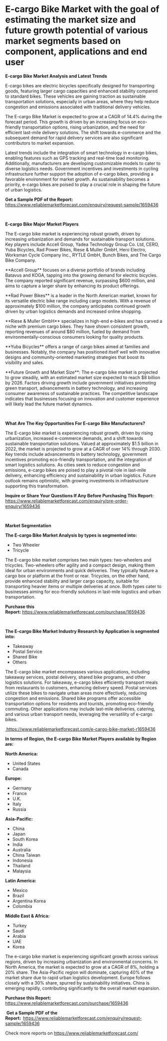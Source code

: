 <p><h1>E-cargo Bike Market with the goal of estimating the market size and future growth potential of various market segments based on component, applications and end user</h1></p><p><strong>E-cargo Bike Market Analysis and Latest Trends</strong></p>
<p><p>E-cargo bikes are electric bicycles specifically designed for transporting goods, featuring larger cargo capacities and enhanced stability compared to standard bikes. These vehicles are gaining traction as sustainable transportation solutions, especially in urban areas, where they help reduce congestion and emissions associated with traditional delivery vehicles. </p><p>The E-cargo Bike Market is expected to grow at a CAGR of 14.4% during the forecast period. This growth is driven by an increasing focus on eco-friendly transportation options, rising urbanization, and the need for efficient last-mile delivery solutions. The shift towards e-commerce and the subsequent demand for rapid delivery services are also significant contributors to market expansion. </p><p>Latest trends include the integration of smart technology in e-cargo bikes, enabling features such as GPS tracking and real-time load monitoring. Additionally, manufacturers are developing customizable models to cater to diverse logistics needs. Government incentives and investments in cycling infrastructure further support the adoption of e-cargo bikes, providing a favorable environment for market growth. As sustainability becomes a priority, e-cargo bikes are poised to play a crucial role in shaping the future of urban logistics.</p></p>
<p><strong>Get a Sample PDF of the Report:&nbsp;</strong> <a href="https://www.reliablemarketforecast.com/enquiry/request-sample/1659436?utm_campaign=3032&utm_medium=2&utm_source=Github&utm_content=ia&utm_term=23032025&utm_id=e-cargo-bike">https://www.reliablemarketforecast.com/enquiry/request-sample/1659436</a></p>
<p>&nbsp;</p>
<p><strong>E-cargo Bike Major Market Players</strong></p>
<p><p>The E-cargo bike market is experiencing robust growth, driven by increasing urbanization and demands for sustainable transport solutions. Key players include Accell Group, Yadea Technology Group Co. Ltd, CERO, Yuba Bicycles, Rad Power Bikes, Riese & Muller GmbH, Hero Electro, Worksman Cycle Company Inc., RYTLE GmbH, Bunch Bikes, and The Cargo Bike Company.</p><p>**Accell Group** focuses on a diverse portfolio of brands including Batavus and KOGA, tapping into the growing demand for electric bicycles. The company reported significant revenue, surpassing $600 million, and aims to capture a larger share by enhancing its product offerings.</p><p>**Rad Power Bikes** is a leader in the North American market, known for its versatile electric bike range including cargo models. With a revenue of approximately $100 million, the company anticipates continued growth driven by urban logistics demands and increased online shopping.</p><p>**Riese & Muller GmbH** specializes in high-end e-bikes and has carved a niche with premium cargo bikes. They have shown consistent growth, reporting revenues of around $80 million, fueled by demand from environmentally-conscious consumers looking for quality products.</p><p>**Yuba Bicycles** offers a range of cargo bikes aimed at families and businesses. Notably, the company has positioned itself well with innovative designs and community-oriented marketing strategies that boost its visibility and sales.</p><p>**Future Growth and Market Size**: The e-cargo bike market is projected to grow steadily, with an estimated market size expected to reach $8 billion by 2026. Factors driving growth include government initiatives promoting green transport, advancements in battery technology, and increasing consumer awareness of sustainable practices. The competitive landscape indicates that businesses focusing on innovation and customer experience will likely lead the future market dynamics.</p></p>
<p>&nbsp;</p>
<p><strong>What Are The Key Opportunities For E-cargo Bike Manufacturers?</strong></p>
<p><p>The E-cargo bike market is experiencing robust growth, driven by rising urbanization, increased e-commerce demands, and a shift towards sustainable transportation solutions. Valued at approximately $1.5 billion in 2022, the market is projected to grow at a CAGR of over 14% through 2030. Key trends include advancements in battery technology, government incentives promoting eco-friendly transportation, and the integration of smart logistics solutions. As cities seek to reduce congestion and emissions, e-cargo bikes are poised to play a pivotal role in last-mile delivery, enhancing efficiency and sustainability in urban logistics. Future outlook remains optimistic, with growing investments in infrastructure supporting this transformation.</p></p>
<p><strong>Inquire or Share Your Questions If Any Before Purchasing This Report:</strong> <a href="https://www.reliablemarketforecast.com/enquiry/pre-order-enquiry/1659436?utm_campaign=3032&utm_medium=2&utm_source=Github&utm_content=ia&utm_term=23032025&utm_id=e-cargo-bike">https://www.reliablemarketforecast.com/enquiry/pre-order-enquiry/1659436</a></p>
<p>&nbsp;</p>
<p><strong>Market Segmentation</strong></p>
<p><strong>The E-cargo Bike Market Analysis by types is segmented into:</strong></p>
<p><ul><li>Two Wheeler</li><li>Tricycle</li></ul></p>
<p><p>The E-cargo bike market comprises two main types: two-wheelers and tricycles. Two-wheelers offer agility and a compact design, making them ideal for urban environments and quick deliveries. They typically feature a cargo box or platform at the front or rear. Tricycles, on the other hand, provide enhanced stability and larger cargo capacity, suitable for transporting heavier items or multiple deliveries at once. Both types cater to businesses aiming for eco-friendly solutions in last-mile logistics and urban transportation.</p></p>
<p><strong>Purchase this Report:&nbsp;</strong><a href="https://www.reliablemarketforecast.com/purchase/1659436?utm_campaign=3032&utm_medium=2&utm_source=Github&utm_content=ia&utm_term=23032025&utm_id=e-cargo-bike">https://www.reliablemarketforecast.com/purchase/1659436</a></p>
<p>&nbsp;</p>
<p><strong>The E-cargo Bike Market Industry Research by Application is segmented into:</strong></p>
<p><ul><li>Takeaway</li><li>Postal Service</li><li>Shared Bike</li><li>Others</li></ul></p>
<p><p>The E-cargo bike market encompasses various applications, including takeaway services, postal delivery, shared bike programs, and other logistics solutions. For takeaway, e-cargo bikes efficiently transport meals from restaurants to customers, enhancing delivery speed. Postal services utilize these bikes to navigate urban areas more effectively, reducing congestion and emissions. Shared bike programs offer accessible transportation options for residents and tourists, promoting eco-friendly commuting. Other applications may include last-mile deliveries, catering, and various urban transport needs, leveraging the versatility of e-cargo bikes.</p></p>
<p><a href="https://www.reliablemarketforecast.com/e-cargo-bike-market-r1659436?utm_campaign=3032&utm_medium=2&utm_source=Github&utm_content=ia&utm_term=23032025&utm_id=e-cargo-bike">&nbsp;https://www.reliablemarketforecast.com/e-cargo-bike-market-r1659436</a></p>
<p><strong>In terms of Region, the E-cargo Bike Market Players available by Region are:</strong></p>
<p>
    <p> <strong> North America: </strong>
        <ul>
            <li>United States</li>
            <li>Canada</li>
        </ul>
        </p> 
    <p> <strong> Europe: </strong>
        <ul>
            <li>Germany</li>
            <li>France</li>
            <li>U.K.</li>
            <li>Italy</li>
            <li>Russia</li>
        </ul>
        </p> 
    <p> <strong> Asia-Pacific: </strong>
        <ul>
            <li>China</li>
            <li>Japan</li>
            <li>South Korea</li>
            <li>India</li>
            <li>Australia</li>
            <li>China Taiwan</li>
            <li>Indonesia</li>
            <li>Thailand</li>
            <li>Malaysia</li>
        </ul>
        </p> 
    <p> <strong> Latin America: </strong>
        <ul>
            <li>Mexico</li>
            <li>Brazil</li>
            <li>Argentina Korea</li>
            <li>Colombia</li>
        </ul>
        </p> 
    <p> <strong> Middle East & Africa: </strong>
        <ul>
            <li>Turkey</li>
            <li>Saudi</li>
            <li>Arabia</li>
            <li>UAE</li>
            <li>Korea</li>
        </ul>
    </p>
    </p>
<p><p>The e-cargo bike market is experiencing significant growth across various regions, driven by increasing urbanization and environmental concerns. In North America, the market is expected to grow at a CAGR of 8%, holding a 20% share. The Asia-Pacific region will dominate, capturing 40% of the market share due to rapid urban logistics development. Europe follows closely with a 30% share, spurred by sustainability initiatives. China is emerging rapidly, contributing significantly to the overall market expansion.</p></p>
<p><strong>Purchase this Report: </strong><a href="https://www.reliablemarketforecast.com/purchase/1659436?utm_campaign=3032&utm_medium=2&utm_source=Github&utm_content=ia&utm_term=23032025&utm_id=e-cargo-bike">https://www.reliablemarketforecast.com/purchase/1659436</a></p>
<p>&nbsp;<strong>Get a Sample PDF of the Report:&nbsp;&nbsp;</strong><a href="https://www.reliablemarketforecast.com/enquiry/request-sample/1659436?utm_campaign=3032&utm_medium=2&utm_source=Github&utm_content=ia&utm_term=23032025&utm_id=e-cargo-bike">https://www.reliablemarketforecast.com/enquiry/request-sample/1659436</a></p>
<p><strong></strong></p>
<p>Check more reports on <a href="https://www.reliablemarketforecast.com/?utm_campaign=3032&utm_medium=2&utm_source=Github&utm_content=ia&utm_term=23032025&utm_id=e-cargo-bike">https://www.reliablemarketforecast.com/</a></p>